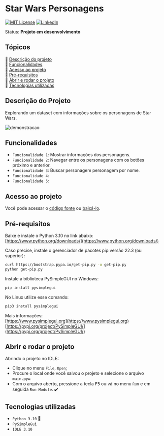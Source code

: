 # Star Wars Personagens

[![MIT License][license-shield]][license-url]
[![LinkedIn][linkedin-shield]][linkedin-url]

Status: **Projeto em desenvolvimento**

## Tópicos 

:small_blue_diamond: [Descrição do projeto](#descrição-do-projeto)<br>
:small_blue_diamond: [Funcionalidades](#funcionalidades)<br>
:small_blue_diamond: [Acesso ao projeto](#acesso-ao-projeto)<br>
:small_blue_diamond: [Pré-requisitos](#pré-requisitos)<br>
:small_blue_diamond: [Abrir e rodar o projeto](#abrir-e-rodar-o-projeto)<br>
:small_blue_diamond: [Tecnologias utilizadas](#tecnologias-utilizadas)<br>

## Descrição do Projeto

Explorando um dataset com informações sobre os personagens de Star Wars.<br>

![demonstracao](https://user-images.githubusercontent.com/117411812/213947337-b992d265-2646-489a-a602-057321c49e9c.gif)

## Funcionalidades
- `Funcionalidade 1`: Mostrar informações dos personagens.
- `Funcionalidade 2`: Navegar entre os personagens com os botões próximo e anterior.
- `Funcionalidade 3`: Buscar personagem personagem por nome.
- `Funcionalidade 4`: 
- `Funcionalidade 5`: 

## Acesso ao projeto

Você pode acessar o [código fonte](https://github.com/eder-projetos-dev/star-wars-personagens) ou [baixá-lo](https://github.com/eder-projetos-dev/star-wars-personagens/archive/refs/heads/main.zip).

## Pré-requisitos

Baixe e instale o Python 3.10 no link abaixo: <br>
[https://www.python.org/downloads/](https://www.python.org/downloads/)<br>

Caso precise, instale o gerenciador de pacotes pip versão 22.3 (ou superior):<br>
```bash
curl https://bootstrap.pypa.io/get-pip.py -o get-pip.py
python get-pip.py
```
Instale a biblioteca PySimpleGUI no Windows:<br>
```bash
pip install pysimplegui
```
No Linux utilize esse comando:<br>
```bash
pip3 install pysimplegui
```

Mais informações:<br>
[https://www.pysimplegui.org](https://www.pysimplegui.org)<br>
[https://pypi.org/project/PySimpleGUI/](https://pypi.org/project/PySimpleGUI/)<br>


## Abrir e rodar o projeto

Abrindo o projeto no IDLE:
- Clique no menu `File`, `Open`;
- Procure o local onde você salvou o projeto e selecione o arquivo `main.pyw`.
- Com o arquivo aberto, pressione a tecla <kbd>F5</kbd> ou vá no menu `Run` e em seguida `Run Module`. :heavy_check_mark:


## Tecnologias utilizadas

- ``Python 3.10`` :snake:
- ``PySimpleGui``
- ``IDLE 3.10``

<!-- MARKDOWN LINKS & IMAGES -->
<!-- https://www.markdownguide.org/basic-syntax/#reference-style-links -->
[license-shield]: https://img.shields.io/github/license/othneildrew/Best-README-Template.svg?style=for-the-badge
[license-url]: https://github.com/othneildrew/Best-README-Template/blob/master/LICENSE.txt
[linkedin-shield]: https://img.shields.io/badge/-LinkedIn-black.svg?style=for-the-badge&logo=linkedin&colorB=555
[linkedin-url]: https://www.linkedin.com/in/%C3%A9der-lu%C3%ADs-britto-garcia-803778207/
